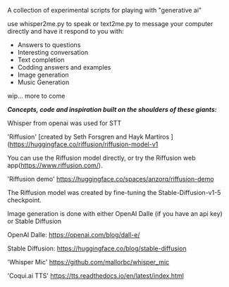 A collection of experimental scripts for playing with "generative ai"


use whisper2me.py to speak  or text2me.py to message your computer directly and have it respond to you with:

- Answers to questions
- Interesting conversation
- Text completion
- Codding answers and examples
- Image generation
- Music Generation




wip... more to come


















***Concepts, code and inspiration built on the shoulders of these giants:***

Whisper from openai was used for STT

'Riffusion' [created by Seth Forsgren and Hayk Martiros ](https://huggingface.co/riffusion/riffusion-model-v1

You can use the Riffusion model directly, or try the Riffusion web app(https://www.riffusion.com/).

'Riffusion demo' https://huggingface.co/spaces/anzorq/riffusion-demo

The Riffusion model was created by fine-tuning the Stable-Diffusion-v1-5 checkpoint. 

Image generation is done with either OpenAI Dalle (if you have an api key) or Stable Diffusion

OpenAI Dalle: https://openai.com/blog/dall-e/

Stable Diffusion: https://huggingface.co/blog/stable-diffusion

'Whisper Mic' https://github.com/mallorbc/whisper_mic

'Coqui.ai TTS' https://tts.readthedocs.io/en/latest/index.html